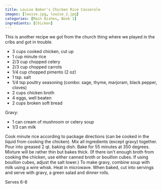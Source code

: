 ```yaml
---
title: Louise Baker's Chicken Rice Casserole
images: [louise.jpg, louise_2.jpg]
categories: [Main Dishes, Book 1]
ingredients: [Chicken]
---
```


  This is
another recipe we got from the church thing where we played in the cribs
and got in trouble.

-   3 cups cooked chicken, cut up
-   1 cup minute rice
-   2/3 cup chopped celery
-   2/3 cup chopped carrots
-   1/4 cup chopped pimento (2 oz)
-   1 tsp. salt
-   1/4 tsp poultry seasoning (combo: sage, thyme, marjoram, black
    pepper, cloves)
-   2 cups chicken broth
-   4 eggs, well beaten
-   2 cups broken soft bread

Gravy:

-   1 can cream of mushroom or celery soup
-   1/3 can milk

Cook minute rice according to package directions (can be cooked in the
liquid from cooking the chicken). Mix all ingredients (except gravy)
together. Pour into greased 2 qt. baking dish. Bake for 55 minutes at
350 degrees. Mixture will be rather thin but bakes thick. (If there
isn't enough broth from cooking the chicken, use either canned broth or
bouillon cubes. If using bouillon cubes, adjust the salt lower.) To make
gravy, combine soup with milk using a wire whisk. Heat in microwave.
When baked, cut into servings and serve with gravy, a green salad and
dinner rolls.

Serves 6-8

 
